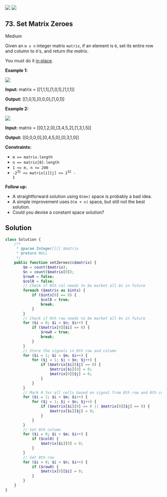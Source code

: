 [![](https://img.shields.io/github/stars/LeetCode-in-Php/LeetCode-in-Php?label=Stars&style=flat-square)](https://github.com/LeetCode-in-Php/LeetCode-in-Php)
[![](https://img.shields.io/github/forks/LeetCode-in-Php/LeetCode-in-Php?label=Fork%20me%20on%20GitHub%20&style=flat-square)](https://github.com/LeetCode-in-Php/LeetCode-in-Php/fork)

## 73\. Set Matrix Zeroes

Medium

Given an `m x n` integer matrix `matrix`, if an element is `0`, set its entire row and column to `0`'s, and return _the matrix_.

You must do it [in place](https://en.wikipedia.org/wiki/In-place_algorithm).

**Example 1:**

![](https://assets.leetcode.com/uploads/2020/08/17/mat1.jpg)

**Input:** matrix = \[\[1,1,1],[1,0,1],[1,1,1]]

**Output:** [[1,0,1],[0,0,0],[1,0,1]] 

**Example 2:**

![](https://assets.leetcode.com/uploads/2020/08/17/mat2.jpg)

**Input:** matrix = \[\[0,1,2,0],[3,4,5,2],[1,3,1,5]]

**Output:** [[0,0,0,0],[0,4,5,0],[0,3,1,0]] 

**Constraints:**

*   `m == matrix.length`
*   `n == matrix[0].length`
*   `1 <= m, n <= 200`
*   <code>-2<sup>31</sup> <= matrix[i][j] <= 2<sup>31</sup> - 1</code>

**Follow up:**

*   A straightforward solution using `O(mn)` space is probably a bad idea.
*   A simple improvement uses `O(m + n)` space, but still not the best solution.
*   Could you devise a constant space solution?

## Solution

```php
class Solution {
    /**
     * @param Integer[][] $matrix
     * @return NULL
     */
    public function setZeroes(&$matrix) {
        $m = count($matrix);
        $n = count($matrix[0]);
        $row0 = false;
        $col0 = false;
        // Check if 0th col needs to be market all 0s in future
        foreach ($matrix as $ints) {
            if ($ints[0] == 0) {
                $col0 = true;
                break;
            }
        }
        // Check if 0th row needs to be market all 0s in future
        for ($i = 0; $i < $n; $i++) {
            if ($matrix[0][$i] == 0) {
                $row0 = true;
                break;
            }
        }
        // Store the signals in 0th row and column
        for ($i = 1; $i < $m; $i++) {
            for ($j = 1; $j < $n; $j++) {
                if ($matrix[$i][$j] == 0) {
                    $matrix[$i][0] = 0;
                    $matrix[0][$j] = 0;
                }
            }
        }
        // Mark 0 for all cells based on signal from 0th row and 0th column
        for ($i = 1; $i < $m; $i++) {
            for ($j = 1; $j < $n; $j++) {
                if ($matrix[$i][0] == 0 || $matrix[0][$j] == 0) {
                    $matrix[$i][$j] = 0;
                }
            }
        }
        // Set 0th column
        for ($i = 0; $i < $m; $i++) {
            if ($col0) {
                $matrix[$i][0] = 0;
            }
        }
        // Set 0th row
        for ($i = 0; $i < $n; $i++) {
            if ($row0) {
                $matrix[0][$i] = 0;
            }
        }
    }
}
```